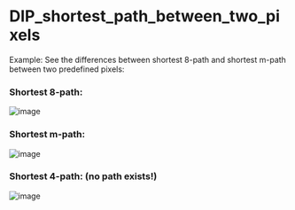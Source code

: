 # DIP_shortest_path_between_two_pixels

Example: See the differences between shortest 8-path and shortest m-path between two predefined pixels:

### Shortest 8-path:

![image](https://user-images.githubusercontent.com/32337334/207761304-08ce33fb-0d96-4c38-92ad-aca93d76d82b.png)

### Shortest m-path:

![image](https://user-images.githubusercontent.com/32337334/207761393-b42421e8-b99b-4405-a5ba-10b777d5908a.png)

### Shortest 4-path: (no path exists!)

![image](https://user-images.githubusercontent.com/32337334/207761356-596f9bcd-6966-4070-a813-a1264dd57e70.png)
